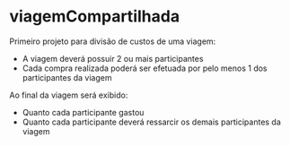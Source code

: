 ﻿# viagemCompartilhada

Primeiro projeto para divisão de custos de uma viagem:
- A viagem deverá possuir 2 ou mais participantes
- Cada compra realizada poderá ser efetuada por pelo menos 1 dos participantes da viagem

Ao final da viagem será exibido:
- Quanto cada participante gastou
- Quanto cada participante deverá ressarcir os demais participantes da viagem
